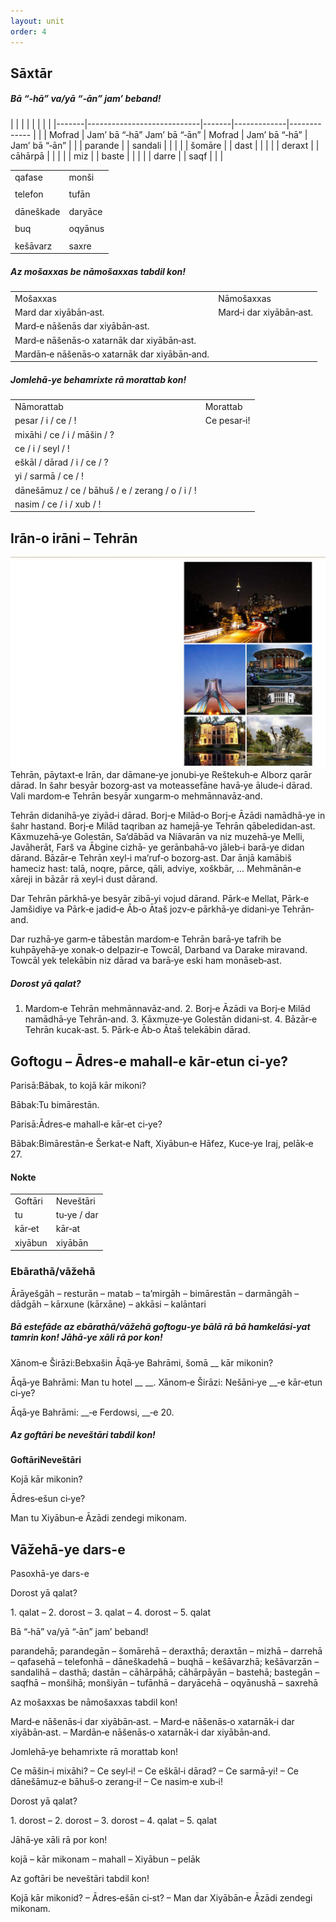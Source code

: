 ```yaml
---
layout: unit
order: 4
---
```


## Sāxtār










##### Bā “‐hā” va/yā “‐ān” jam’ beband!

|  |         |                              |         |               |               |
| 
|-------|----------------------------|-------|-------------|------------- |
|  | Mofrad  | Jam’ bā “‐hā”  Jam’ bā “‐ān” | Mofrad  | Jam’ bā “‐hā” | Jam’ bā “‐ān” |
|  | parande |                              | sandali |               |               |
|  | šomāre  |                              | dast    |               |               |
|  | deraxt  |                              | cāhārpā |               |               |
|  | miz     |                              | baste   |               |               |
|  | darre   |                              | saqf    |               |               |

|           |         |
|---------|------- |
| qafase    | monši   |
|           |         |
| telefon   | tufān   |
|           |         |
| dāneškade | daryāce |
|           |         |
| buq       | oqyānus |
|           |         |
| kešāvarz  | saxre   |

##### Az mošaxxas be nāmošaxxas tabdil kon!

|                                              |                         |
|--------------------------------------------|----------------------- |
| Mošaxxas                                     | Nāmošaxxas              |
| Mard dar xiyābān‐ast.                        | Mard‐i dar xiyābān‐ast. |
| Mard‐e nāšenās dar xiyābān‐ast.              |                         |
| Mard‐e nāšenās‐o xatarnāk dar xiyābān‐ast.   |                         |
| Mardān‐e nāšenās‐o xatarnāk dar xiyābān‐and. |                         |

##### Jomlehā‐ye behamrixte rā morattab kon!

|                                                  |              |
|------------------------------------------------|------------ |
| Nāmorattab                                       | Morattab     |
| pesar / i / ce / !                              | Ce pesar‐i! |
| mixāhi / ce / i / māšin / ?                      |              |
| ce / i / seyl / !                               |              |
| eškāl / dārad / i / ce / ?                       |              |
| yi / sarmā / ce / !                             |              |
| dānešāmuz / ce / bāhuš / e / zerang / o / i / ! |              |
| nasim / ce / i / xub / !                        |              |

## Irān‐o irāni – Tehrān

![](Pictures/1000000000000604000004072F25B3445A9D2D63.jpg)Tehrān, pāytaxt‐e Irān, dar dāmane‐ye jonubi‐ye Reštekuh‐e Alborz qarār dārad. In šahr besyār bozorg‐ast va moteassefāne havā‐ye ālude‐i dārad. Vali mardom‐e Tehrān besyār xungarm‐o mehmānnavāz‐and.

Tehrān didanihā‐ye ziyād‐i dārad. Borj‐e Milād‐o Borj‐e Āzādi namādhā‐ye in šahr hastand. Borj‐e Milād taqriban az hamejā‐ye Tehrān qābeledidan‐ast. Kāxmuzehā‐ye Golestān, Sa’dābād va Niāvarān va niz muzehā‐ye Melli, Javāherāt, Farš va Ābgine cizhā‐ ye gerānbahā‐vo jāleb‐i barā‐ye didan dārand. Bāzār‐e Tehrān xeyl‐i ma’ruf‐o bozorg‐ast. Dar ānjā kamābiš hameciz hast: talā, noqre, pārce, qāli, adviye, xoškbār, ... Mehmānān‐e xāreji in bāzār rā xeyl‐i dust dārand.

Dar Tehrān pārkhā‐ye besyār zibā‐yi vojud dārand. Pārk‐e Mellat, Pārk‐e Jamšidiye va Pārk‐e jadid‐e Āb‐o Ātaš jozv‐e pārkhā‐ye didani‐ye Tehrān‐and.

Dar ruzhā‐ye garm‐e tābestān mardom‐e Tehrān barā‐ye tafrih be kuhpāyehā‐ye xonak‐o delpazir‐e Towcāl, Darband va Darake miravand. Towcāl yek telekābin niz dārad va barā‐ye eski ham monāseb‐ast.

##### Dorost yā qalat?

1.  Mardom‐e Tehrān mehmānnavāz‐and. 2.  Borj‐e Āzādi va Borj‐e Milād namādhā‐ye Tehrān‐and. 3.  Kāxmuze‐ye Golestān didani‐st. 4.  Bāzār‐e Tehrān kucak‐ast. 5.  Pārk‐e Āb‐o Ātaš telekābin dārad.

## Goftogu – Ādres‐e mahall‐e kār‐etun ci‐ye?

Parisā:Bābak, to kojā kār mikoni?

Bābak:Tu bimārestān.

Parisā:Ādres‐e mahall‐e kār‐et ci‐ye?

Bābak:Bimārestān‐e Šerkat‐e Naft, Xiyābun‐e Hāfez, Kuce‐ye Iraj, pelāk‐e 27.

#### Nokte

|         |             |
|-------|----------- |
| Goftāri | Neveštāri   |
| tu      | tu‐ye / dar |
| kār‐et  | kār‐at      |
| xiyābun | xiyābān     |

### Ebārathā/vāžehā

Ārāyešgāh – resturān – matab – ta’mirgāh – bimārestān – darmāngāh – dādgāh – kārxune (kārxāne) – akkāsi – kalāntari

##### Bā estefāde az ebārathā/vāžehā goftogu‐ye bālā rā bā hamkelāsi‐yat tamrin kon! Jāhā‐ye xāli rā por kon!

Xānom‐e Širāzi:Bebxašin Āqā‐ye Bahrāmi, šomā \_\_ kār mikonin?

Āqā‐ye Bahrāmi: Man tu hotel \_\_ \_\_. Xānom‐e Širāzi: Nešāni‐ye \_\_‐e kār‐etun ci‐ye?

Āqā‐ye Bahrāmi: \_\_‐e Ferdowsi, \_\_‐e 20.

##### Az goftāri be neveštāri tabdil kon!

**GoftāriNeveštāri**

Kojā kār mikonin?

Ādres‐ešun ci‐ye?

Man tu Xiyābun‐e Āzādi zendegi mikonam.

## Vāžehā-ye dars-e 

Pasoxhā-ye dars-e 

Dorost yā qalat?

1\. qalat – 2. dorost – 3. qalat – 4. dorost – 5. qalat

Bā “‐hā” va/yā “‐ān” jam’ beband!

parandehā; parandegān – šomārehā – deraxthā; deraxtān – mizhā – darrehā – qafasehā – telefonhā – dāneškadehā – buqhā – kešāvarzhā; kešāvarzān – sandalihā – dasthā; dastān – cāhārpāhā; cāhārpāyān – bastehā; bastegān – saqfhā – monšihā; monšiyān – tufānhā – daryācehā – oqyānushā – saxrehā

Az mošaxxas be nāmošaxxas tabdil kon!

Mard‐e nāšenās‐i dar xiyābān‐ast. – Mard‐e nāšenās‐o xatarnāk‐i dar xiyābān‐ast. – Mardān‐e nāšenās‐o xatarnāk‐i dar xiyābān‐and.

Jomlehā‐ye behamrixte rā morattab kon!

Ce māšin‐i mixāhi? – Ce seyl‐i! – Ce eškāl‐i dārad? – Ce sarmā‐yi! – Ce dānešāmuz‐e bāhuš‐o zerang‐i! – Ce nasim‐e xub‐i!

Dorost yā qalat?

1\. dorost – 2. dorost – 3. dorost – 4. qalat – 5. qalat

Jāhā‐ye xāli rā por kon!

kojā – kār mikonam – mahall – Xiyābun – pelāk

Az goftāri be neveštāri tabdil kon!

Kojā kār mikonid? – Ādres‐ešān ci‐st? – Man dar Xiyābān‐e Āzādi zendegi mikonam.

